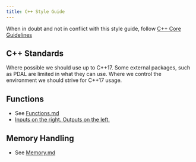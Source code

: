 ```yaml
---
title: C++ Style Guide
---
```


When in doubt and not in conflict with this style guide, follow [C++ Core
Guidelines](https://isocpp.github.io/CppCoreGuidelines/CppCoreGuidelines)

## C++ Standards

Where possible we should use up to C++17. Some external packages, such as PDAL are
limited in what they can use. Where we control the environment we should strive
for C++17 usage.

## Functions

* See [Functions.md](Functions.md)
* [Inputs on the right. Outputs on the left.](Functions.md#inputs-on-the-right-outputs-on-the-left)

## Memory Handling

* See [Memory.md](Memory.md)

